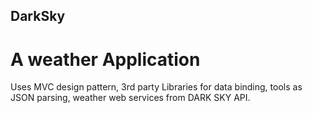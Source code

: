## DarkSky
# A weather Application
Uses MVC design pattern, 3rd party Libraries for data binding, tools as JSON parsing, weather web services from DARK SKY API.
